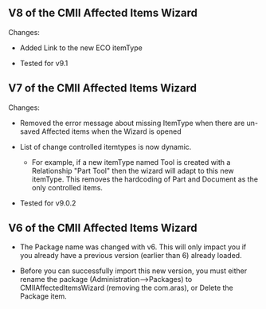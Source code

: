 ## V8 of the CMII Affected Items Wizard

Changes:

- Added Link to the new ECO itemType

- Tested for v9.1

## V7 of the CMII Affected Items Wizard

Changes:

- Removed the error message about missing ItemType when there are un-saved Affected items when the Wizard is opened

- List of change controlled itemtypes is now dynamic.  
    - For example, if a new itemType named Tool is created with a Relationship "Part Tool" then the wizard will adapt to this new itemType. This removes the hardcoding of Part and Document as the only controlled items.

- Tested for v9.0.2

## V6 of the CMII Affected Items Wizard

- The Package name was changed with v6. This will only impact you if you already have a previous version (earlier than 6) already loaded. 

- Before you can successfully import this new version, you must either rename the package (Administration-->Packages) to CMIIAffectedItemsWizard (removing the com.aras), or Delete the Package item.
